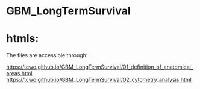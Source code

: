 # GBM_LongTermSurvival


# htmls:
The files are accessible through:

https://tcwo.github.io/GBM_LongTermSurvival/01_definition_of_anatomical_areas.html
https://tcwo.github.io/GBM_LongTermSurvival/02_cytometry_analysis.html
